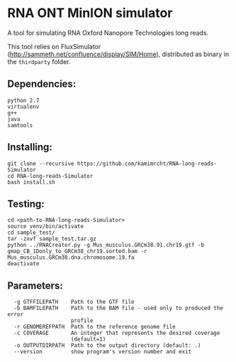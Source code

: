 # RNA ONT MinION simulator

A tool for simulating RNA Oxford Nanopore Technologies long reads.

This tool relies on FluxSimulator (http://sammeth.net/confluence/display/SIM/Home), distributed as binary in the `thirdparty` folder.

## Dependencies:
```
python 2.7
virtualenv
g++
java
samtools
```

## Installing:
```
git clone --recursive https://github.com/kamimrcht/RNA-long-reads-Simulator
cd RNA-long-reads-Simulator
bash install.sh
```

## Testing:
```
cd <path-to-RNA-long-reads-Simulator>
source venv/bin/activate
cd sample_test/
tar -zxvf sample_test.tar.gz
python ../RNACreator.py -g Mus_musculus.GRCm38.91.chr19.gtf -b gmap_CB_1Donly_to_GRCm38_chr19.sorted.bam -r Mus_musculus.GRCm38.dna.chromosome.19.fa
deactivate
```

## Parameters:
```
  -g GTFFILEPATH    Path to the GTF file
  -b BAMFILEPATH    Path to the BAM file - used only to produced the error
                    profile
  -r GENOMEREFPATH  Path to the reference genome file
  -c COVERAGE       An integer that represents the desired coverage
                    (default=1)
  -o OUTPUTDIRPATH  Path to the output directory (default: .)
  --version         show program's version number and exit
```
